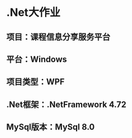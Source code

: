 # .Net大作业
## 项目：课程信息分享服务平台
## 平台：Windows
## 项目类型：WPF
## .Net框架：.NetFramework 4.72
## MySql版本：MySql 8.0
